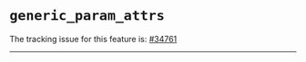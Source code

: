 # `generic_param_attrs`

The tracking issue for this feature is: [#34761]

[#34761]: https://github.com/rust-lang/rust/issues/34761

------------------------



